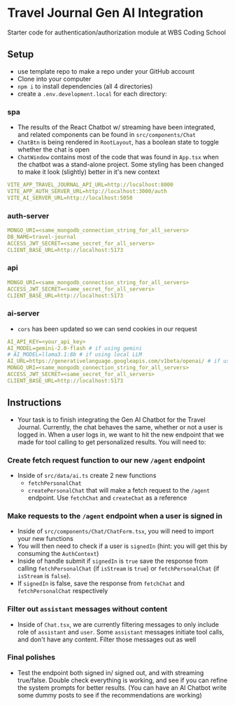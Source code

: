 # Travel Journal Gen AI Integration

Starter code for authentication/authorization module at WBS Coding School

## Setup

- use template repo to make a repo under your GitHub account
- Clone into your computer
- `npm i` to install dependencies (all 4 directories)
- create a `.env.development.local` for each directory:

### spa

- The results of the React Chatbot w/ streaming have been integrated, and related components can be found in `src/components/Chat`
- `ChatBtn` is being rendered in `RootLayout`, has a boolean state to toggle whether the chat is open
- `ChatWindow` contains most of the code that was found in `App.tsx` when the chatbot was a stand-alone project. Some styling has been changed to make it look (slightly) better in it's new context

```yaml
VITE_APP_TRAVEL_JOURNAL_API_URL=http://localhost:8000
VITE_APP_AUTH_SERVER_URL=http://localhost:3000/auth
VITE_AI_SERVER_URL=http://localhost:5050
```

### auth-server

```yaml
MONGO_URI=<same_mongodb_connection_string_for_all_servers>
DB_NAME=travel-journal
ACCESS_JWT_SECRET=<same_secret_for_all_servers>
CLIENT_BASE_URL=http://localhost:5173
```

### api

```yaml
MONGO_URI=<same_mongodb_connection_string_for_all_servers>
ACCESS_JWT_SECRET=<same_secret_for_all_servers>
CLIENT_BASE_URL=http://localhost:5173
```

### ai-server

- `cors` has been updated so we can send cookies in our request

```yaml
AI_API_KEY=<your_api_key>
AI_MODEL=gemini-2.0-flash # if using gemini
# AI_MODEL=llama3.1:8b # if using local LLM
AI_URL=https://generativelanguage.googleapis.com/v1beta/openai/ # if using gemini
MONGO_URI=<same_mongodb_connection_string_for_all_servers>
ACCESS_JWT_SECRET=<same_secret_for_all_servers>
CLIENT_BASE_URL=http://localhost:5173
```

## Instructions

- Your task is to finish integrating the Gen AI Chatbot for the Travel Journal. Currently, the chat behaves the same, whether or not a user is logged in. When a user logs in, we want to hit the new endpoint that we made for tool calling to get personalized results. You will need to:

### Create fetch request function to our new `/agent` endpoint

- Inside of `src/data/ai.ts` create 2 new functions
  - `fetchPersonalChat`
  - `createPersonalChat`
    that will make a fetch request to the `/agent` endpoint. Use `fetchChat` and `createChat` as a reference

### Make requests to the `/agent` endpoint when a user is signed in

- Inside of `src/components/Chat/ChatForm.tsx`, you will need to import your new functions
- You will then need to check if a user is `signedIn` (hint: you will get this by consuming the `AuthContext`)
- Inside of handle submit if `signedIn` is `true` save the response from calling `fetchPersonalChat` (if `isStream` is `true`) or `fetchPersonalChat` (if `isStream` is `false`).
- If `signedIn` is false, save the response from `fetchChat` and `fetchPersonalChat` respectively

### Filter out `assistant` messages without content

- Inside of `Chat.tsx`, we are currently filtering messages to only include role of `assistant` and `user`. Some `assistant` messages initiate tool calls, and don't have any content. Filter those messages out as well

### Final polishes

- Test the endpoint both signed in/ signed out, and with streaming true/false. Double check everything is working, and see if you can refine the system prompts for better results. (You can have an AI Chatbot write some dummy posts to see if the recommendations are working)
